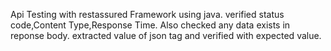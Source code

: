 Api Testing with restassured Framework using java.
verified status code,Content Type,Response Time.
Also checked any data exists in reponse body.
extracted value of json tag and verified with expected value.
